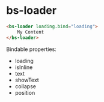 # bs-loader

```html
<bs-loader loading.bind="loading">
    My Content
</bs-loader>
```

Bindable properties:

- loading
- isInline
- text
- showText
- collapse
- position